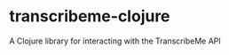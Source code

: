 transcribeme-clojure
====================

A Clojure library for interacting with the TranscribeMe API
